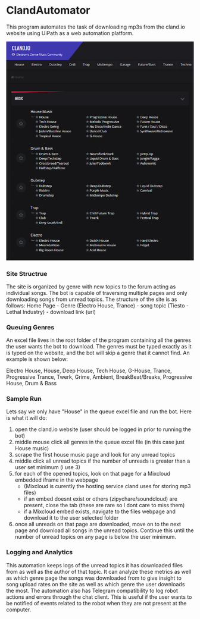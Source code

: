 
# ClandAutomator

This program automates the task of downloading mp3s from the cland.io website using UiPath as a web automation platform. 

![cland homepage](cland.PNG)

### Site Structrue
The site is organized by genre with new topics to the forum acting as individual songs. The bot is capable of traversing multiple pages and only downloading songs from unread topics. The structure of the site is as follows:
Home Page
	- Genre (Electro House, Trance)
		- song topic (Tiesto - Lethal Industry)
			- download link (url)

### Queuing Genres
An excel file lives in the root folder of the program containing all the genres the user wants the bot to download. The genres must be typed exactly as it is typed on the website, and the bot will skip a genre that it cannot find. An example is shown below:

Electro House,
House,
Deep House,
Tech House,
G-House,
Trance,
Progressive Trance,
Twerk,
Grime,
Ambient,
BreakBeat/Breaks,
Progressive House,
Drum & Bass


### Sample Run
Lets say we only have "House" in the queue excel file and run the bot. Here is what it will do:

1. open the cland.io website (user should be logged in prior to running the bot)
2. middle mouse click all genres in the queue excel file (in this case just House music)
3. scrape the first house music page and look for any unread topics
4. middle click all unread topics if the number of unreads is greater than a user set minimum (i use 3)
5. for each of the opened topics, look on that page for a Mixcloud embedded iframe in the webpage
	- (Mixcloud is curently the hosting service cland uses for storing mp3 files)
	- if an embed doesnt exist or others (zipychare/soundcloud) are present, close the tab (these are rare so I dont care to miss them)
	- if a Mixcloud embed exists, navigate to the files webpage and download it to the user selected folder
6. once all unreads on that page are downloaded, move on to the next page and download all songs in the unread topics. Continue this until the number of unread topics on any page is below the user minimum. 

### Logging and Analytics

This automation keeps logs of the unread topics it has downloaded files from as well as the author of that topic. It can analyze these metrics as well as which genre page the songs was downloaded from to give insight to song upload rates on the site as well as which genre the user downloads the most. The automation also has Telegram compatibility to log robot actions and errors through the chat client. This is useful if the user wants to be notified of events related to the robot when they are not present at the computer. 
